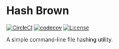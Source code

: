 # Hash Brown

[![CircleCI](https://circleci.com/gh/chingc/Hash-Brown.svg?style=shield)](https://circleci.com/gh/chingc/workflows/Hash-Brown) [![codecov](https://codecov.io/gh/chingc/Hash-Brown/branch/master/graph/badge.svg)](https://codecov.io/gh/chingc/Hash-Brown) [![License](https://img.shields.io/badge/license-MIT-blue.svg)](./LICENSE)

A simple command-line file hashing utility.
